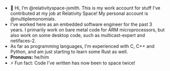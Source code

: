 - 👋 Hi, I’m @relativityspace-jsmith.  This is my work account for stuff I've contributed at my job at Relativity Space!  My personal account is @multiplemonomials.
- I've worked here as an embedded software engineer for the past 3 years.  I primarily work on bare metal code for ARM microprocessors, but also work on some desktop code, such as multicast-expert and netifaces-2.
- As far as programming languages, I'm experienced with C, C++ and Python, and am just starting to learn some Rust as well.
- **Pronouns:** he/him
- ⚡ Fun fact: Code I've written has now been to space twice!

<!---
relativityspace-jsmith/relativityspace-jsmith is a ✨ special ✨ repository because its `README.md` (this file) appears on your GitHub profile.
You can click the Preview link to take a look at your changes.
--->
